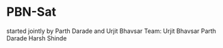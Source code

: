 # PBN-Sat
started jointly by Parth Darade and Urjit Bhavsar
Team:
Urjit Bhavsar
Parth Darade
Harsh Shinde
